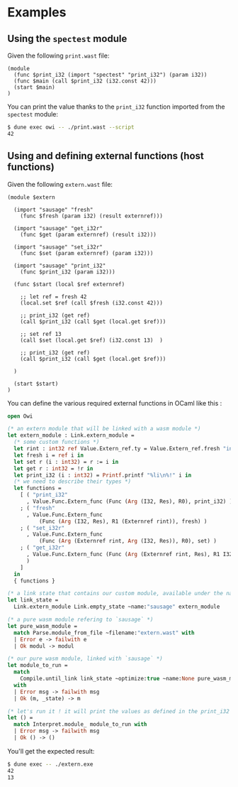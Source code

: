 # Examples

## Using the `spectest` module

Given the following `print.wast` file:

<!-- $MDX file=print.wast -->
```wast
(module
  (func $print_i32 (import "spectest" "print_i32") (param i32))
  (func $main (call $print_i32 (i32.const 42)))
  (start $main)
)
```

You can print the value thanks to the `print_i32` function imported from the `spectest` module:

```sh
$ dune exec owi -- ./print.wast --script
42
```

## Using and defining external functions (host functions)

Given the following `extern.wast` file:

<!-- $MDX file=extern.wast -->
```wast
(module $extern

  (import "sausage" "fresh"
    (func $fresh (param i32) (result externref)))

  (import "sausage" "get_i32r"
    (func $get (param externref) (result i32)))

  (import "sausage" "set_i32r"
    (func $set (param externref) (param i32)))

  (import "sausage" "print_i32"
    (func $print_i32 (param i32)))

  (func $start (local $ref externref)

    ;; let ref = fresh 42
    (local.set $ref (call $fresh (i32.const 42)))

    ;; print_i32 (get ref)
    (call $print_i32 (call $get (local.get $ref)))

    ;; set ref 13
    (call $set (local.get $ref) (i32.const 13)  )

    ;; print_i32 (get ref)
    (call $print_i32 (call $get (local.get $ref)))

  )

  (start $start)
)
```

You can define the various required external functions in OCaml like this :

<!-- $MDX file=extern.ml -->
```ocaml
open Owi

(* an extern module that will be linked with a wasm module *)
let extern_module : Link.extern_module =
  (* some custom functions *)
  let rint : int32 ref Value.Extern_ref.ty = Value.Extern_ref.fresh "int ref" in
  let fresh i = ref i in
  let set r (i : int32) = r := i in
  let get r : int32 = !r in
  let print_i32 (i : int32) = Printf.printf "%li\n%!" i in
  (* we need to describe their types *)
  let functions =
    [ ( "print_i32"
      , Value.Func.Extern_func (Func (Arg (I32, Res), R0), print_i32) )
    ; ( "fresh"
      , Value.Func.Extern_func
          (Func (Arg (I32, Res), R1 (Externref rint)), fresh) )
    ; ( "set_i32r"
      , Value.Func.Extern_func
          (Func (Arg (Externref rint, Arg (I32, Res)), R0), set) )
    ; ( "get_i32r"
      , Value.Func.Extern_func (Func (Arg (Externref rint, Res), R1 I32), get)
      )
    ]
  in
  { functions }

(* a link state that contains our custom module, available under the name `sausage` *)
let link_state =
  Link.extern_module Link.empty_state ~name:"sausage" extern_module

(* a pure wasm module refering to `sausage` *)
let pure_wasm_module =
  match Parse.module_from_file ~filename:"extern.wast" with
  | Error e -> failwith e
  | Ok modul -> modul

(* our pure wasm module, linked with `sausage` *)
let module_to_run =
  match
    Compile.until_link link_state ~optimize:true ~name:None pure_wasm_module
  with
  | Error msg -> failwith msg
  | Ok (m, _state) -> m

(* let's run it ! it will print the values as defined in the print_i32 function *)
let () =
  match Interpret.module_ module_to_run with
  | Error msg -> failwith msg
  | Ok () -> ()
```

You'll get the expected result:

```sh
$ dune exec -- ./extern.exe
42
13
```
